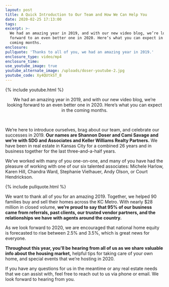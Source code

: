 ```yaml
---
layout: post
title: A Quick Introduction to Our Team and How We Can Help You
date: 2020-02-25 17:13:00
tags:
excerpt: >-
  We had an amazing year in 2019, and with our new video blog, we’re looking
  forward to an even better one in 2020. Here’s what you can expect in the
  coming months.
enclosure:
pullquote: 'Thanks to all of you, we had an amazing year in 2019.'
enclosure_type: video/mp4
enclosure_time:
use_youtube_image: true
youtube_alternate_image: /uploads/doser-youtube-2.jpg
youtube_code: Xy4QUtkST_8
---
```


{% include youtube.html %}

<center>We had an amazing year in 2019, and with our new video blog, we&rsquo;re looking forward to an even better one in 2020. Here&rsquo;s what you can expect in the coming months.</center>

&nbsp;

We’re here to introduce ourselves, brag about our team, and celebrate our successes in 2019. **Our names are Shannon Doser and Cami Savage and we’re with SDG and Associates and Keller Williams Realty Partners.** We have been in real estate in Kansas City for a combined 26 years and in business together for the last three-and-a-half years.&nbsp;

We’ve worked with many of you one-on-one, and many of you have had the pleasure of working with one of our six talented associates: Michele Harlow, Karen Hill, Chandra Ward, Stephanie Vielhauer, Andy Olson, or Court Hendrickson.

{% include pullquote.html %}

We want to thank all of you for an amazing 2019. Together, we helped 90 families buy and sell their homes across the KC Metro. With nearly $28 million in closed volume, **we’re proud to say that 95% of our business came from referrals, past clients, our trusted vendor partners, and the relationships we have with agents around the country.**

As we look forward to 2020, we are encouraged that national home equity is forecasted to rise between 2.5% and 3.5%, which is great news for everyone.

**Throughout this year, you'll be hearing from all of us as we share valuable info about the housing market,** helpful tips for taking care of your own home, and special events that we’re hosting in 2020.

If you have any questions for us in the meantime or any real estate needs that we can assist with, feel free to reach out to us via phone or email. We look forward to hearing from you.